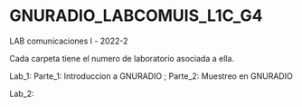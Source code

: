 # GNURADIO_LABCOMUIS_L1C_G4
LAB comunicaciones l - 2022-2

Cada carpeta tiene el numero de laboratorio asociada a ella.

Lab_1: 
   Parte_1: Introduccion a GNURADIO ;
   Parte_2: Muestreo en GNURADIO

Lab_2:

